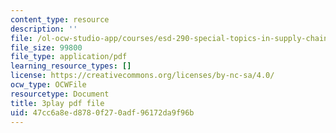 ```yaml
---
content_type: resource
description: ''
file: /ol-ocw-studio-app/courses/esd-290-special-topics-in-supply-chain-management-spring-2005/47cc6a8ed8780f270adf96172da9f96b_oRK2jN3yqOI.pdf
file_size: 99800
file_type: application/pdf
learning_resource_types: []
license: https://creativecommons.org/licenses/by-nc-sa/4.0/
ocw_type: OCWFile
resourcetype: Document
title: 3play pdf file
uid: 47cc6a8e-d878-0f27-0adf-96172da9f96b
---
```

